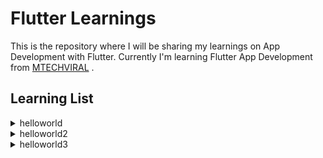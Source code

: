 # Flutter Learnings

This is the repository where I will be sharing my learnings on App Development with Flutter. Currently I'm learning Flutter App Development from [MTECHVIRAL](https://www.youtube.com/channel/UCFTM1FGjZSkoSPDZgtbp7hA) .

## Learning List

<details close>
<summary>helloworld</summary>
  
- This is the basic of Flutter where I've learned about Flutter and made a basic odd looking app.
  
- I also learned about <code>import 'package:flutter/material.dart';</code> and about <strong>material.dart</strong>.

    <img src = "https://github.com/saswatsamal/FlutterLearnings/blob/master/_assets/imgs/helloworld.jpg" width="700">
    
    ^ Preview
  

You can find my work [here](https://github.com/saswatsamal/FlutterLearnings/tree/master/Basics/helloworld).
</details>


<details close>
<summary>helloworld2</summary>
  
- In this part, I've made the app to look better using Material Scaffold.
  
- I also what are Stateless and Stateful Widgets.

    - Stateless: Basically it is static i.e. never changes, like Icon, Icon Button.
    - Stateful: It is dynamic like Checkbox, Slider etc.

- In this app I've done the project using <code>Stateless Widget</code>

    <img src = "https://github.com/saswatsamal/FlutterLearnings/blob/master/_assets/imgs/helloworld2.jpg" width="700">
    
    ^ Preview
  

You can find my work [here](https://github.com/saswatsamal/FlutterLearnings/tree/master/Basics/helloworld2).
</details>

<details close>
<summary>helloworld3</summary>
  
- In this part, I've leanred about Stateful Widgets.
  
- A **button** was designed, when clicked changes the text from <code>Hello World</code> to <code>Welcome to my app</code>.

- The snippet of code which is used to create the button.

<code>
  Widget _bodyWidget() {
    return new Container(
        padding: const EdgeInsets.all(8.0),
        child: new Center(
          child: new Column(
            children: <Widget>[
              new Text(myText),
              new RaisedButton(
                child: new Text("Click"),
                onPressed: _changeText,
              )
            ],
          ),
        ));
  }
</code>

-
    <img src = "https://github.com/saswatsamal/FlutterLearnings/blob/master/_assets/imgs/helloworld3a.jpg" width="700">

-
    <img src = "https://github.com/saswatsamal/FlutterLearnings/blob/master/_assets/imgs/helloworld3b.jpg" width="700">
    
    ^ Preview
  

You can find my work [here](https://github.com/saswatsamal/FlutterLearnings/tree/master/Basics/helloworld3).
</details>